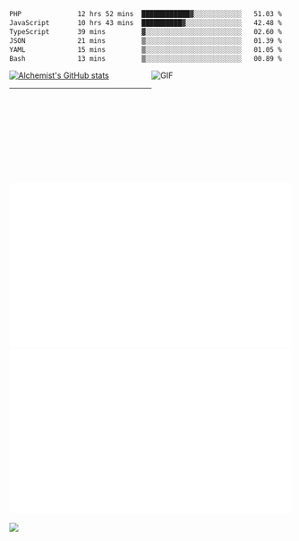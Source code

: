 <!--START_SECTION:waka-->

```text
PHP              12 hrs 52 mins  ████████████▓░░░░░░░░░░░░   51.03 %
JavaScript       10 hrs 43 mins  ██████████▓░░░░░░░░░░░░░░   42.48 %
TypeScript       39 mins         ▓░░░░░░░░░░░░░░░░░░░░░░░░   02.60 %
JSON             21 mins         ▒░░░░░░░░░░░░░░░░░░░░░░░░   01.39 %
YAML             15 mins         ▒░░░░░░░░░░░░░░░░░░░░░░░░   01.05 %
Bash             13 mins         ▒░░░░░░░░░░░░░░░░░░░░░░░░   00.89 %
```

<!--END_SECTION:waka-->

[![Alchemist's GitHub stats](https://github-readme-stats.vercel.app/api?username=DrMaxis&show_icons=true&theme=outrun&count_private=true)](#)
<img align="right" alt="GIF" src="https://user-images.githubusercontent.com/5355808/139111924-210cc6fa-9fb1-4dac-929d-6324a5836a92.gif" width="250" height="200" />
<hr />

![](https://raw.githubusercontent.com/DrMaxis/github-stats-transparent/output/generated/overview.svg)
![](https://raw.githubusercontent.com/DrMaxis/github-stats-transparent/output/generated/languages.svg)

 
<a href="https://count.getloli.com/"><img src="https://count.getloli.com/get/@:maxis-the-alchemist?theme=rule34"></a>
<!-- https://count.getloli.com/get/@alchemist?theme=rule34 -->
<br>
